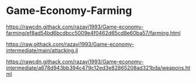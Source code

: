 # Game-Economy-Farming

https://rawcdn.githack.com/razavi1993/Game-economy-farming/ef8ad54bd6bcdbcc5009e4f0462d65cd8e60ba57/farming.html

https://raw.githack.com/razavi1993/Game-economy-intermediate/main/attacking.jl

https://rawcdn.githack.com/razavi1993/Game-economy-intermediate/a678d943bb394c479c12ed3e82865208ad321bda/weapons.html

